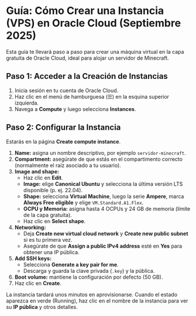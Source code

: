 # Guía: Cómo Crear una Instancia (VPS) en Oracle Cloud (Septiembre 2025)

Esta guía te llevará paso a paso para crear una máquina virtual en la capa gratuita de Oracle Cloud, ideal para alojar un servidor de Minecraft.

## Paso 1: Acceder a la Creación de Instancias

1. Inicia sesión en tu cuenta de Oracle Cloud.
2. Haz clic en el menú de hamburguesa (☰) en la esquina superior izquierda.
3. Navega a **Compute** y luego selecciona **Instances**.

## Paso 2: Configurar la Instancia

Estarás en la página **Create compute instance**.

1. **Name:** asigna un nombre descriptivo, por ejemplo `servidor-minecraft`.
2. **Compartment:** asegúrate de que estás en el compartimento correcto (normalmente el raíz asociado a tu usuario).
3. **Image and shape:**
   - Haz clic en **Edit**.
   - **Image:** elige **Canonical Ubuntu** y selecciona la última versión LTS disponible (p. ej. 22.04).
   - **Shape:** selecciona **Virtual Machine**, luego la serie **Ampere**, marca **Always Free eligible** y elige `VM.Standard.A1.Flex`.
   - **OCPU y Memoria:** asigna hasta 4 OCPUs y 24 GB de memoria (límite de la capa gratuita).
   - Haz clic en **Select shape**.
4. **Networking:**
   - Deja **Create new virtual cloud network** y **Create new public subnet** si es tu primera vez.
   - Asegúrate de que **Assign a public IPv4 address** esté en **Yes** para obtener una IP pública.
5. **Add SSH keys:**
   - Selecciona **Generate a key pair for me**.
   - Descarga y guarda la clave privada (`.key`) y la pública.
6. **Boot volume:** mantiene la configuración por defecto (50 GB).
7. Haz clic en **Create**.

La instancia tardará unos minutos en aprovisionarse. Cuando el estado aparezca en verde (Running), haz clic en el nombre de la instancia para ver su **IP pública** y otros detalles.
